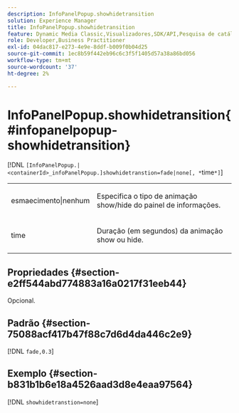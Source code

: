 ```yaml
---
description: InfoPanelPopup.showhidetransition
solution: Experience Manager
title: InfoPanelPopup.showhidetransition
feature: Dynamic Media Classic,Visualizadores,SDK/API,Pesquisa de catálogo eletrônico
role: Developer,Business Practitioner
exl-id: 04dac817-e273-4e9e-8ddf-b009f0b04d25
source-git-commit: 1ec8b59f442eb96c6c3f5f1405d57a38a86bd056
workflow-type: tm+mt
source-wordcount: '37'
ht-degree: 2%

---
```


# InfoPanelPopup.showhidetransition{#infopanelpopup-showhidetransition}

[!DNL `[InfoPanelPopup.|<containerId>_infoPanelPopup.]showhidetranstion=fade|none[, *`time`*]`]

<table id="table_863763B730A949AA8C0E11E6F8461E3A"> 
 <tbody> 
  <tr> 
   <td colname="col1"> <p><span class="codeph"> esmaecimento|nenhum</span> </p> </td> 
   <td colname="col2"> <p> Especifica o tipo de animação show/hide do painel de informações. </p> </td> 
  </tr> 
  <tr> 
   <td> <p> <span class="codeph"><span class="varname"> time</span></span> </p> </td> 
   <td> <p> Duração (em segundos) da animação show ou hide. </p> </td> 
  </tr> 
 </tbody> 
</table>

## Propriedades {#section-e2ff544abd774883a16a0217f31eeb44}

Opcional.

## Padrão {#section-75088acf417b47f88c7d6d4da446c2e9}

[!DNL `fade,0.3`]

## Exemplo {#section-b831b1b6e18a4526aad3d8e4eaa97564}

[!DNL `showhidetranstion=none`]
